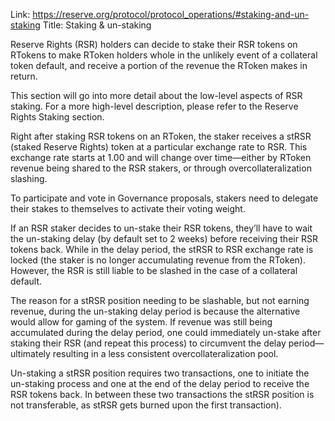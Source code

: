 Link: https://reserve.org/protocol/protocol_operations/#staking-and-un-staking
Title: Staking & un-staking

Reserve Rights (RSR) holders can decide to stake their RSR tokens on RTokens to make RToken holders whole in the unlikely event of a collateral token default, and receive a portion of the revenue the RToken makes in return.

This section will go into more detail about the low-level aspects of RSR staking. For a more high-level description, please refer to the Reserve Rights Staking section.

Right after staking RSR tokens on an RToken, the staker receives a stRSR (staked Reserve Rights) token at a particular exchange rate to RSR. This exchange rate starts at 1.00 and will change over time—either by RToken revenue being shared to the RSR stakers, or through overcollateralization slashing.

To participate and vote in Governance proposals, stakers need to delegate their stakes to themselves to activate their voting weight.

If an RSR staker decides to un-stake their RSR tokens, they’ll have to wait the un-staking delay (by default set to 2 weeks) before receiving their RSR tokens back. While in the delay period, the stRSR to RSR exchange rate is locked (the staker is no longer accumulating revenue from the RToken). However, the RSR is still liable to be slashed in the case of a collateral default.

The reason for a stRSR position needing to be slashable, but not earning revenue, during the un-staking delay period is because the alternative would allow for gaming of the system. If revenue was still being accumulated during the delay period, one could immediately un-stake after staking their RSR (and repeat this process) to circumvent the delay period—ultimately resulting in a less consistent overcollateralization pool.

Un-staking a stRSR position requires two transactions, one to initiate the un-staking process and one at the end of the delay period to receive the RSR tokens back. In between these two transactions the stRSR position is not transferable, as stRSR gets burned upon the first transaction).
